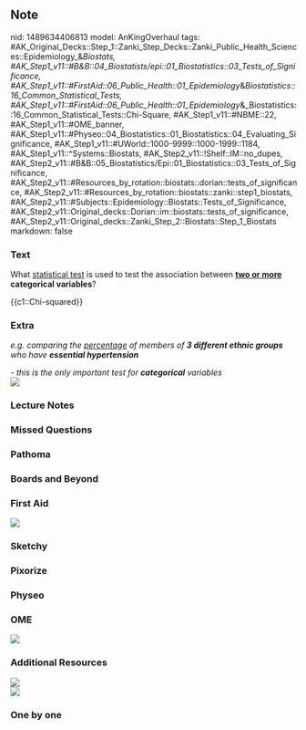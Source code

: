 ## Note
nid: 1489634406813
model: AnKingOverhaul
tags: #AK_Original_Decks::Step_1::Zanki_Step_Decks::Zanki_Public_Health_Sciences::Epidemiology_&_Biostats, #AK_Step1_v11::#B&B::04_Biostatists/epi::01_Biostatistics::03_Tests_of_Significance, #AK_Step1_v11::#FirstAid::06_Public_Health::01_Epidemiology_&_Biostatistics::16_Common_Statistical_Tests, #AK_Step1_v11::#FirstAid::06_Public_Health::01_Epidemiology_&_Biostatistics::16_Common_Statistical_Tests::Chi-Square, #AK_Step1_v11::#NBME::22, #AK_Step1_v11::#OME_banner, #AK_Step1_v11::#Physeo::04_Biostatistics::01_Biostatistics::04_Evaluating_Significance, #AK_Step1_v11::#UWorld::1000-9999::1000-1999::1184, #AK_Step1_v11::^Systems::Biostats, #AK_Step2_v11::!Shelf::IM::no_dupes, #AK_Step2_v11::#B&B::05_Biostatistics/Epi::01_Biostatistics::03_Tests_of_Significance, #AK_Step2_v11::#Resources_by_rotation::biostats::dorian::tests_of_significance, #AK_Step2_v11::#Resources_by_rotation::biostats::zanki::step1_biostats, #AK_Step2_v11::#Subjects::Epidemiology::Biostats::Tests_of_Significance, #AK_Step2_v11::Original_decks::Dorian::im::biostats::tests_of_significance, #AK_Step2_v11::Original_decks::Zanki_Step_2::Biostats::Step_1_Biostats
markdown: false

### Text
What <u>statistical test</u> is used to test the association
between <b><u>two or more</u> categorical variables</b>?
<div>
  {{c1::Chi-squared}}
</div>

### Extra
<i>e.g. comparing the <u>percentage</u> of members of <b>3
different ethnic groups</b> who have <b>essential
hypertension</b></i>
<div>
  <i>- this is the only important test for <b>categorical</b>
  variables</i>
</div>
<div>
  <i><img src="paste-123750892699649.jpg"></i>
</div>

### Lecture Notes


### Missed Questions


### Pathoma


### Boards and Beyond


### First Aid
<img src="tmpyZ9N_q.png">

### Sketchy


### Pixorize


### Physeo


### OME
<div class="ome-widget">
  <a href="https://onlinemeded.org?ref=anki"><img src=
  "_OME_AnkiFlashcards_General_3.png"></a>
</div>

### Additional Resources
<div>
  <i><img src="paste-3116862061674497.jpg" class="resizer"></i>
</div>
<div>
  <i><img src="paste-3116350960566273.jpg" class="resizer"></i>
</div>

### One by one

